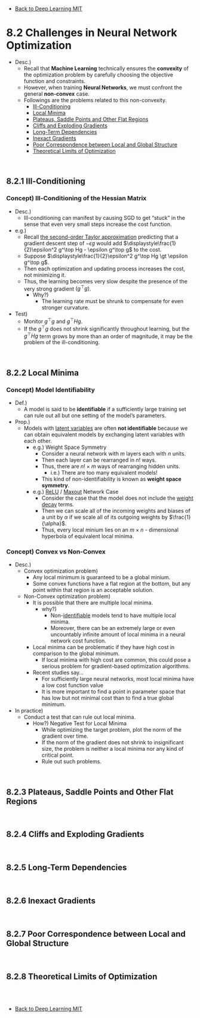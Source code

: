 * [Back to Deep Learning MIT](../../main.md)

# 8.2 Challenges in Neural Network Optimization
- Desc.)
  - Recall that **Machine Learning** technically ensures the **convexity** of the optimization problem by carefully choosing the objective function and constraints.
  - However, when training **Neural Networks**, we must confront the general **non-convex** case.
  - Followings are the problems related to this non-convexity.
    - [Ill-Conditioning](#821-ill-conditioning)
    - [Local Minima](#822-local-minima)
    - [Plateaus, Saddle Points and Other Flat Regions](#823-plateaus-saddle-points-and-other-flat-regions)
    - [Cliffs and Exploding Gradients](#824-cliffs-and-exploding-gradients)
    - [Long-Term Dependencies](#825-long-term-dependencies)
    - [Inexact Gradients](#826-inexact-gradients)
    - [Poor Correspondence between Local and Global Structure](#827-poor-correspondence-between-local-and-global-structure)
    - [Theoretical Limits of Optimization](#828-theoretical-limits-of-optimization)

<br>


## 8.2.1 Ill-Conditioning
### Concept) Ill-Conditioning of the Hessian Matrix
- Desc.)
  - Ill-conditioning can manifest by causing SGD to get “stuck” in the sense that even very small steps increase the cost function.
- e.g.)
  - Recall [the second-order Taylor approximation](../../ch04/03/note.md#concept-directional-second-derivative) predicting that a gradient descent step of $`-\epsilon g`$ would add $`\displaystyle\frac{1}{2}\epsilon^2 g^\top Hg - \epsilon g^\top g`$ to the cost.
  - Suppose $`\displaystyle\frac{1}{2}\epsilon^2 g^\top Hg \gt \epsilon g^\top g`$.
  - Then each optimization and updating process increases the cost, not minimizing it.
  - Thus, the learning becomes very slow despite the presence of the very strong gradient $`(g^\top g)`$.
    - Why?)
      - The learning rate must be shrunk to compensate for even stronger curvature.
- Test)
  - Monitor $`g^\top g`$ and $`g^\top H g`$.
  - If the $`g^\top g`$ does not shrink significantly throughout learning, but the $`g^\top H g`$ term grows by more than an order of magnitude, it may be the problem of the ill-conditioning.

<br>

## 8.2.2 Local Minima
### Concept) Model Identifiability
- Def.)
  - A model is said to be **identifiable** if a sufficiently large training set can rule out all but one setting of the model’s parameters.
- Prop.)
  - Models with [latent variables](../../ch03/09/note.md#concept-latent-variable) are often **not identifiable** because we can obtain equivalent models by exchanging latent variables with each other.
    - e.g.) Weight Space Symmetry
      - Consider a neural network with $m$ layers each with $`n`$ units.
      - Then each layer can be rearranged in $`n!`$ ways.
      - Thus, there are $`n! \times m`$ ways of rearranging hidden units.
        - i.e.) There are too many equivalent models!
      - This kind of non-identifiability is known as **weight space symmetry**.
    - e.g.) [ReLU](../../ch06/03/note.md#concept-rectified-linear-unit-relu) / [Maxout](../../ch06/03/note.md#model-maxout-unit) Network Case
      - Consider the case that the model does not include the [weight decay](../../ch07/01/note.md#711-l2-parameter-regularization-weight-decay) terms.
      - Then we can scale all of the incoming weights and biases of a unit by $`\alpha`$ if we scale all of its outgoing weights by $`\frac{1}{\alpha}`$.
      - Thus, every local minium lies on an $`m\times n`$ - dimensional hyperbola of equivalent local minima.

### Concept) Convex vs Non-Convex
- Desc.)
  - Convex optimization problem)
    - Any local minimum is guaranteed to be a global minium.
    - Some convex functions have a flat region at the bottom, but any point within that region is an acceptable solution.
  - Non-Convex optimization problem)
    - It is possible that there are multiple local minima.
      - why?)
        - Non-[identifiable](#concept-model-identifiability) models tend to have multiple local minima.
        - Moreover, there can be an extremely large or even uncountably infinite amount of local minima in a neural network cost function.
    - Local minima can be problematic if they have high cost in comparison to the global minimum.
      - If local minima with high cost are common, this could pose a serious problem for gradient-based optimization algorithms.
    - Recent studies say...
      - For sufficiently large neural networks, most local minima have a low cost function value
      - It is more important to find a point in parameter space that has low but not minimal cost than to find a true global minimum.
- In practice)
  - Conduct a test that can rule out local minima.
    - How?) Negative Test for Local Minima 
      - While optimizing the target problem, plot the norm of the gradient over time.
      - If the norm of the gradient does not shrink to insignificant size, the problem is neither a local minima nor any kind of critical point.
      - Rule out such problems.

<br>

## 8.2.3 Plateaus, Saddle Points and Other Flat Regions


<br>

## 8.2.4 Cliffs and Exploding Gradients


<br>

## 8.2.5 Long-Term Dependencies


<br>

## 8.2.6 Inexact Gradients


<br>

## 8.2.7 Poor Correspondence between Local and Global Structure


<br>

## 8.2.8 Theoretical Limits of Optimization


<br>
















<br>

* [Back to Deep Learning MIT](../../main.md)